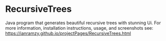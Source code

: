 # RecursiveTrees
Java program that generates beautiful recursive trees with stunning Ui. For more information, installation instructions, usage, and screenshots see:
https://ianramzy.github.io/projectPages/RecursiveTrees.html
